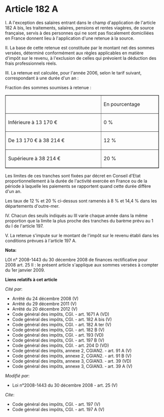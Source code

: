 # Article 182 A

I. A l'exception des salaires entrant dans le champ d'application de l'article 182 A bis, les traitements, salaires, pensions
et rentes viagères, de source française, servis à des personnes qui ne sont pas fiscalement domiciliées en France donnent
lieu à l'application d'une retenue à la source. 

II. La base de cette retenue est constituée par le montant net des sommes versées, déterminé conformément aux règles
applicables en matière d'impôt sur le revenu, à l'exclusion de celles qui prévoient la déduction des frais professionnels
réels. 

III. La retenue est calculée, pour l'année 2006, selon le tarif suivant, correspondant à une durée d'un an : 

Fraction des sommes soumises à retenue : 

<table cellspacing="0" border="1" cellpadding="0" width="680" align="center">
  <tbody>
    <tr>
      <td width="454">

</td>
      <td width="227">

En pourcentage 

</td>
    </tr>
    <tr>
      <td width="454" valign="top">

Inférieure à 13 170 € 

</td>
      <td valign="top" width="227">

0 % 

</td>
    </tr>
    <tr>
      <td width="454" valign="top">

De 13 170 € à 38 214 € 

</td>
      <td width="227" valign="top">

12 % 

</td>
    </tr>
    <tr>
      <td valign="top" width="454">

Supérieure à 38 214 € 

</td>
      <td valign="top" width="227">

20 % 

</td>
    </tr>
  </tbody>
</table>

Les limites de ces tranches sont fixées par décret en Conseil d'Etat proportionnellement à la durée de l'activité exercée en
France ou de la période à laquelle les paiements se rapportent quand cette durée diffère d'un an. 

Les taux de 12 % et 20 % ci-dessus sont ramenés à 8 % et 14,4 % dans les départements d'outre-mer. 

IV. Chacun des seuils indiqués au III varie chaque année dans la même proportion que la limite la plus proche des tranches du
barème prévu au 1 du I de l'article 197. 

V. La retenue s'impute sur le montant de l'impôt sur le revenu établi dans les conditions prévues à l'article 197 A.

**Nota:**

LOI n° 2008-1443 du 30 décembre 2008 de finances rectificative pour 2008 art. 25 II : le présent article s'applique aux
sommes versées à compter du 1er janvier 2009.

**Liens relatifs à cet article**

_Cité par_:

  - Arrêté du 24 décembre 2008 (V)
  - Arrêté du 29 décembre 2011 (V)
  - Arrêté du 20 décembre 2012 (V)
  - Code général des impôts, CGI. - art. 1671 A (VD)
  - Code général des impôts, CGI. - art. 182 A bis (V)
  - Code général des impôts, CGI. - art. 182 A ter (V)
  - Code général des impôts, CGI. - art. 182 B (V)
  - Code général des impôts, CGI. - art. 193 (VD)
  - Code général des impôts, CGI. - art. 197 B (V)
  - Code général des impôts, CGI. - art. 204 D (VD)
  - Code général des impôts, annexe 2, CGIAN2. - art. 91 A (V)
  - Code général des impôts, annexe 2, CGIAN2. - art. 91 B (V)
  - Code général des impôts, annexe 3, CGIAN3. - art. 39 (VD)
  - Code général des impôts, annexe 3, CGIAN3. - art. 39 A (V)

_Modifié par_:

  - Loi n°2008-1443 du 30 décembre 2008 - art. 25 (V)

_Cite_:

  - Code général des impôts, CGI. - art. 197 (V)
  - Code général des impôts, CGI. - art. 197 A (V)
